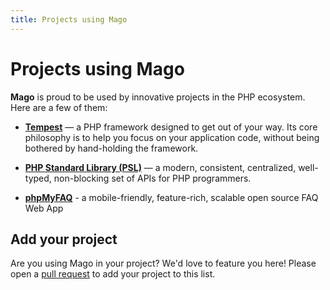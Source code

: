 ```yaml
---
title: Projects using Mago
---
```


# Projects using Mago

**Mago** is proud to be used by innovative projects in the PHP ecosystem. Here are a few of them:

- **[Tempest](https://github.com/tempestphp/tempest-framework/)** — a PHP framework designed to get out of your way. Its core philosophy is to help you focus on your application code, without being bothered by hand-holding the framework.

- **[PHP Standard Library (PSL)](https://github.com/azjezz/psl/)** — a modern, consistent, centralized, well-typed, non-blocking set of APIs for PHP programmers.

- **[phpMyFAQ](https://www.phpmyfaq.de/)** - a mobile-friendly, feature-rich, scalable open source FAQ Web App

## Add your project

Are you using Mago in your project? We'd love to feature you here! Please open a [pull request](https://github.com/carthage-software/mago/pulls) to add your project to this list.
